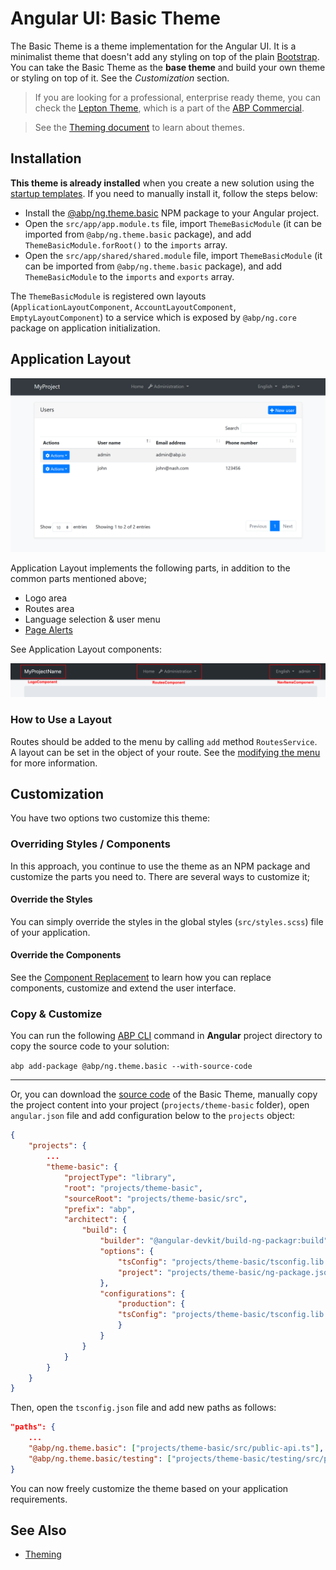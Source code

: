 # Angular UI: Basic Theme

The Basic Theme is a theme implementation for the Angular UI. It is a minimalist theme that doesn't add any styling on top of the plain [Bootstrap](https://getbootstrap.com/). You can take the Basic Theme as the **base theme** and build your own theme or styling on top of it. See the *Customization* section.

> If you are looking for a professional, enterprise ready theme, you can check the [Lepton Theme](https://commercial.abp.io/themes), which is a part of the [ABP Commercial](https://commercial.abp.io/).

> See the [Theming document](Theming.md) to learn about themes.

## Installation

**This theme is already installed** when you create a new solution using the [startup templates](../../Startup-Templates/Index.md). If you need to manually install it, follow the steps below:

* Install the [@abp/ng.theme.basic](https://www.npmjs.com/package/@abp/ng.theme.basic) NPM package to your Angular project.
* Open the `src/app/app.module.ts` file, import `ThemeBasicModule` (it can be imported from `@abp/ng.theme.basic` package), and add `ThemeBasicModule.forRoot()` to the `imports` array.
* Open the `src/app/shared/shared.module` file, import `ThemeBasicModule` (it can be imported from `@abp/ng.theme.basic` package), and add `ThemeBasicModule` to the `imports` and `exports` array.

The `ThemeBasicModule` is registered own layouts (`ApplicationLayoutComponent`, `AccountLayoutComponent`, `EmptyLayoutComponent`) to a service which is exposed by `@abp/ng.core` package on application initialization. 

## Application Layout

![basic-theme-application-layout](../../images/basic-theme-application-layout.png)

Application Layout implements the following parts, in addition to the common parts mentioned above;

* Logo area
* Routes area
* Language selection & user menu
* [Page Alerts](Page-Alerts.md)

See Application Layout components:

![application layout components](./images/layout-components.png)

### How to Use a Layout

Routes should be added to the menu by calling `add` method `RoutesService`. A layout can be set in the object of your route. See the [modifying the menu](Modifying-the-Menu#how-to-add-a-navigation-element) for more information.

## Customization

You have two options two customize this theme:

### Overriding Styles / Components

In this approach, you continue to use the theme as an NPM package and customize the parts you need to. There are several ways to customize it;

#### Override the Styles

You can simply override the styles in the global styles (`src/styles.scss`) file of your application.

#### Override the Components

See the [Component Replacement](Component-Replacement.md) to learn how you can replace components, customize and extend the user interface.

### Copy & Customize

You can run the following [ABP CLI](../../CLI.md) command in **Angular** project directory to copy the source code to your solution:

`abp add-package @abp/ng.theme.basic --with-source-code`

----

Or, you can download the [source code](https://github.com/abpframework/abp/blob/dev/npm/ng-packs/packages/theme-basic) of the Basic Theme, manually copy the project content into your project (`projects/theme-basic` folder), open `angular.json` file and add configuration below to the `projects` object:

```json
{
    "projects": {
        ...
        "theme-basic": {
            "projectType": "library",
            "root": "projects/theme-basic",
            "sourceRoot": "projects/theme-basic/src",
            "prefix": "abp",
            "architect": {
                "build": {
                    "builder": "@angular-devkit/build-ng-packagr:build",
                    "options": {
                        "tsConfig": "projects/theme-basic/tsconfig.lib.json",
                        "project": "projects/theme-basic/ng-package.json"
                    },
                    "configurations": {
                        "production": {
                        "tsConfig": "projects/theme-basic/tsconfig.lib.prod.json"
                        }
                    }
                }
            }
        }
    }
}
```

Then, open the `tsconfig.json` file and add new paths as follows:

```json
"paths": {
    ...
    "@abp/ng.theme.basic": ["projects/theme-basic/src/public-api.ts"],
    "@abp/ng.theme.basic/testing": ["projects/theme-basic/testing/src/public-api.ts"]
}
```


You can now freely customize the theme based on your application requirements.

## See Also

* [Theming](Theming.md)
